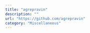 ```yaml
---
title: "agrepravin"
description: ""
url: "https://github.com/agrepravin"
category: "Miscellaneous"
---
```

